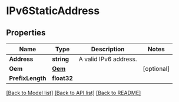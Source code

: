 # IPv6StaticAddress

## Properties
Name | Type | Description | Notes
------------ | ------------- | ------------- | -------------
**Address** | **string** | A valid IPv6 address. | 
**Oem** | [**Oem**](Oem.md) |  | [optional] 
**PrefixLength** | **float32** |  | 

[[Back to Model list]](../README.md#documentation-for-models) [[Back to API list]](../README.md#documentation-for-api-endpoints) [[Back to README]](../README.md)


